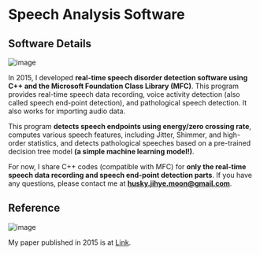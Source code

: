 # Speech Analysis Software

## Software Details
![image](https://github.com/JihyeMooon/Speech-Analysis-Software/assets/112595759/cb08eed3-f159-4222-a1e8-1cab190556fd)

In 2015, I developed **real-time speech disorder detection software using C++ and the Microsoft Foundation Class Library (MFC)**. This program provides real-time speech data recording, voice activity detection (also called speech end-point detection), and pathological speech detection. It also works for importing audio data. 

This program **detects speech endpoints using energy/zero crossing rate**, computes various speech features, including Jitter, Shimmer, and high-order statistics, and detects pathological speeches based on a pre-trained decision tree model **(a simple machine learning model!)**.

For now, I share C++ codes (compatible with MFC) for **only the real-time speech data recording and speech end-point detection parts**. 
If you have any questions, please contact me at **husky.jihye.moon@gmail.com**.

## Reference
![image](https://github.com/JihyeMooon/Speech-Analysis-Software/assets/112595759/c09f0f46-b6c1-4d15-9de5-77448457cca1)

My paper published in 2015 is at [Link](https://www.researchgate.net/publication/292670555_Development_of_medicalelectrical_convergence_software_for_classification_between_normal_and_pathological_voices).
